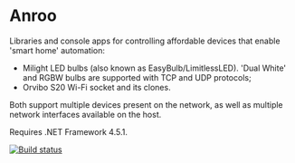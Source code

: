 # Anroo

Libraries and console apps for controlling affordable devices that enable 'smart home' automation:

- Milight LED bulbs (also known as EasyBulb/LimitlessLED). 'Dual White' and RGBW bulbs are supported with TCP and UDP protocols;
- Orvibo S20 Wi-Fi socket and its clones.

Both support multiple devices present on the network, as well as multiple network interfaces available on the host.

Requires .NET Framework 4.5.1.

[![Build status](https://ci.appveyor.com/api/projects/status/p67k3572wot6my03?svg=true)](https://ci.appveyor.com/project/Leon99/anroo)